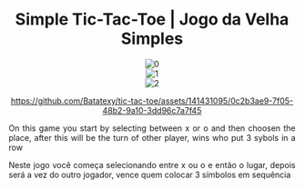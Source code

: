 <div align="center">
<h1>Simple Tic-Tac-Toe  | Jogo da Velha Simples</h1>

  ![0](https://github.com/Batatexy/tic-tac-toe/assets/141431095/d57d08cd-add5-488c-b0c1-65304011979c)
  <br>
  ![1](https://github.com/Batatexy/tic-tac-toe/assets/141431095/abd27ddf-bf36-4b38-a1df-56dc64ead8be)
  <br>
  ![2](https://github.com/Batatexy/tic-tac-toe/assets/141431095/80a25efd-6945-4e97-90f3-04ddca5d4818)

  https://github.com/Batatexy/tic-tac-toe/assets/141431095/0c2b3ae9-7f05-48b2-9a10-3dd96c7a7f45
</div>

<div align="justify">
  <p>
    On this game you start by selecting between x or o and then choosen the place, after this will be the turn of other player, wins who put 3 sybols in a row
  </p>

  <p>
    Neste jogo você começa selecionando entre x ou o e então o lugar, depois será a vez do outro jogador, vence quem colocar 3 símbolos em sequência
  </p>
</div>
